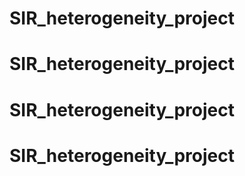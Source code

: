 # SIR_heterogeneity_project
# SIR_heterogeneity_project
# SIR_heterogeneity_project
# SIR_heterogeneity_project
